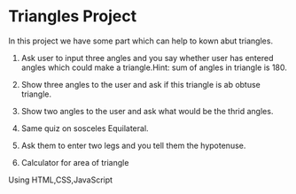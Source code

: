 # Triangles Project

In this project we have some part which can help to kown abut triangles.

1. Ask user to input three angles and you say whether user has entered angles which could make a triangle.Hint: sum of angles in triangle is 180.

2. Show three angles to the user and ask if this triangle is ab obtuse triangle.

3. Show two angles to the user and ask what would be the thrid angles.


4. Same quiz on sosceles Equilateral.

5. Ask them to enter two legs and you tell them the hypotenuse.

6. Calculator for area of triangle


Using HTML,CSS,JavaScript
